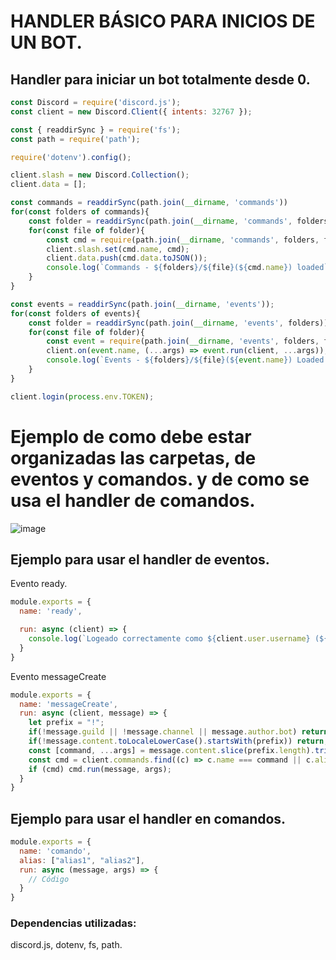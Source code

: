 # HANDLER BÁSICO PARA INICIOS DE UN BOT.

## Handler para iniciar un bot totalmente desde 0. 
```js
const Discord = require('discord.js');
const client = new Discord.Client({ intents: 32767 });

const { readdirSync } = require('fs');
const path = require('path');

require('dotenv').config();

client.slash = new Discord.Collection();
client.data = [];

const commands = readdirSync(path.join(__dirname, 'commands'))
for(const folders of commands){
    const folder = readdirSync(path.join(__dirname, 'commands', folders));
    for(const file of folder){
        const cmd = require(path.join(__dirname, 'commands', folders, file));
        client.slash.set(cmd.name, cmd);
        client.data.push(cmd.data.toJSON());
        console.log(`Commands - ${folders}/${file}(${cmd.name}) loaded`);
    }
}

const events = readdirSync(path.join(__dirname, 'events'));
for(const folders of events){
    const folder = readdirSync(path.join(__dirname, 'events', folders));
    for(const file of folder){
        const event = require(path.join(__dirname, 'events', folders, file));
        client.on(event.name, (...args) => event.run(client, ...args));
        console.log(`Events - ${folders}/${file}(${event.name}) Loaded.`);
    }
}

client.login(process.env.TOKEN);
```

# Ejemplo de como debe estar organizadas las carpetas, de eventos y comandos. y de como se usa el handler de comandos.
![image](https://user-images.githubusercontent.com/64504421/175132259-790fa0b6-d301-413c-a4c9-8e2abb7b4a97.png)

## Ejemplo para usar el handler de eventos.

Evento ready.
```js
module.exports = {
  name: 'ready', 

  run: async (client) => {
    console.log(`Logeado correctamente como ${client.user.username} (${client.user.id})`);
  }
}
```

Evento messageCreate
```js
module.exports = {
  name: 'messageCreate',
  run: async (client, message) => {
    let prefix = "!";
    if(!message.guild || !message.channel || message.author.bot) return;
    if(!message.content.toLocaleLowerCase().startsWith(prefix)) return;
    const [command, ...args] = message.content.slice(prefix.length).trim().split(/\+s/);
    const cmd = client.commands.find((c) => c.name === command || c.alias && c.alias?.toLocaleLowerCase().includes(command));
    if (cmd) cmd.run(message, args);
  }
}
```

## Ejemplo para usar el handler en comandos.
```js
module.exports = {
  name: 'comando',
  alias: ["alias1", "alias2"],
  run: async (message, args) => {
    // Código
  }
}
```

### Dependencias utilizadas:
discord.js, dotenv, fs, path.
